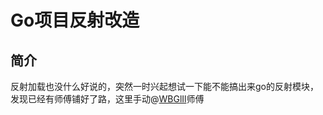 # Go项目反射改造

## 简介

反射加载也没什么好说的，突然一时兴起想试一下能不能搞出来go的反射模块，发现已经有师傅铺好了路，这里手动@[WBGlIl](https://github.com/WBGlIl)师傅

